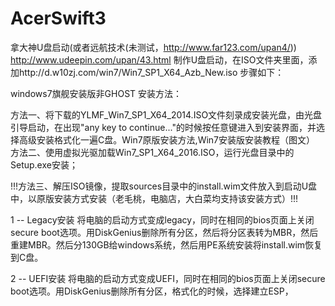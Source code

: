 # AcerSwift3

拿大神U盘启动(或者远航技术(未测试，http://www.far123.com/upan4/))
http://www.udeepin.com/upan/43.html
制作U盘启动，在ISO文件夹里面，添加http://d.w10zj.com/win7/Win7_SP1_X64_Azb_New.iso
步骤如下：

windows7旗舰安装版非GHOST 安装方法：

  方法一、将下载的YLMF_Win7_SP1_X64_2014.ISO文件刻录成安装光盘，由光盘引导启动，在出现"any key to continue..."的时候按任意键进入到安装界面，并选择高级安装格式化一遍C盘。Win7原版安装方法,Win7安装版安装教程（图文）
  方法二、使用虚拟光驱加载Win7_SP1_X64_2016.ISO，运行光盘目录中的Setup.exe安装；

  !!!方法三、解压ISO镜像，提取sources目录中的install.wim文件放入到启动U盘中，以原版安装方式安装（老毛桃，电脑店，大白菜均支持该安装方式）!!!

1 -- Legacy安装
将电脑的启动方式变成legacy，同时在相同的bios页面上关闭secure boot选项。用DiskGenius删除所有分区，然后将分区表转为MBR，然后重建MBR。然后分130GB给windows系统，然后用PE系统安装将install.wim恢复到C盘。

2 -- UEFI安装
将电脑的启动方式变成UEFI，同时在相同的bios页面上关闭secure boot选项。用DiskGenius删除所有分区，格式化的时候，选择建立ESP，
